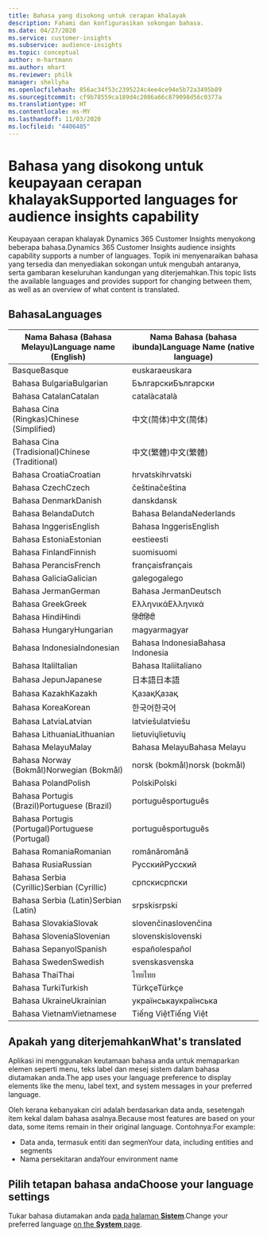 ```yaml
---
title: Bahasa yang disokong untuk cerapan khalayak
description: Fahami dan konfigurasikan sokongan bahasa.
ms.date: 04/27/2020
ms.service: customer-insights
ms.subservice: audience-insights
ms.topic: conceptual
author: m-hartmann
ms.author: mhart
ms.reviewer: philk
manager: shellyha
ms.openlocfilehash: 856ac34f53c2395224c4ee4ce94e5b72a3495b89
ms.sourcegitcommit: cf9b78559ca189d4c2086a66c879098d56c0377a
ms.translationtype: HT
ms.contentlocale: ms-MY
ms.lasthandoff: 11/03/2020
ms.locfileid: "4406485"
---
```

# <a name="supported-languages-for-audience-insights-capability"></a><span data-ttu-id="5ce61-103">Bahasa yang disokong untuk keupayaan cerapan khalayak</span><span class="sxs-lookup"><span data-stu-id="5ce61-103">Supported languages for audience insights capability</span></span>

<span data-ttu-id="5ce61-104">Keupayaan cerapan khalayak Dynamics 365 Customer Insights menyokong beberapa bahasa.</span><span class="sxs-lookup"><span data-stu-id="5ce61-104">Dynamics 365 Customer Insights audience insights capability supports a number of languages.</span></span> <span data-ttu-id="5ce61-105">Topik ini menyenaraikan bahasa yang tersedia dan menyediakan sokongan untuk mengubah antaranya, serta gambaran keseluruhan kandungan yang diterjemahkan.</span><span class="sxs-lookup"><span data-stu-id="5ce61-105">This topic lists the available languages and provides support for changing between them, as well as an overview of what content is translated.</span></span>

## <a name="languages"></a><span data-ttu-id="5ce61-106">Bahasa</span><span class="sxs-lookup"><span data-stu-id="5ce61-106">Languages</span></span>

| <span data-ttu-id="5ce61-107">Nama Bahasa (Bahasa Melayu)</span><span class="sxs-lookup"><span data-stu-id="5ce61-107">Language name (English)</span></span>|  <span data-ttu-id="5ce61-108">Nama Bahasa (bahasa ibunda)</span><span class="sxs-lookup"><span data-stu-id="5ce61-108">Language Name (native language)</span></span> |
| ------------- | ------------- |
| <span data-ttu-id="5ce61-109">Basque</span><span class="sxs-lookup"><span data-stu-id="5ce61-109">Basque</span></span> | <span data-ttu-id="5ce61-110">euskara</span><span class="sxs-lookup"><span data-stu-id="5ce61-110">euskara</span></span> |
| <span data-ttu-id="5ce61-111">Bahasa Bulgaria</span><span class="sxs-lookup"><span data-stu-id="5ce61-111">Bulgarian</span></span> | <span data-ttu-id="5ce61-112">Български</span><span class="sxs-lookup"><span data-stu-id="5ce61-112">Български</span></span> |
| <span data-ttu-id="5ce61-113">Bahasa Catalan</span><span class="sxs-lookup"><span data-stu-id="5ce61-113">Catalan</span></span> | <span data-ttu-id="5ce61-114">català</span><span class="sxs-lookup"><span data-stu-id="5ce61-114">català</span></span> |
| <span data-ttu-id="5ce61-115">Bahasa Cina (Ringkas)</span><span class="sxs-lookup"><span data-stu-id="5ce61-115">Chinese (Simplified)</span></span> | <span data-ttu-id="5ce61-116">中文(简体)</span><span class="sxs-lookup"><span data-stu-id="5ce61-116">中文(简体)</span></span> |
| <span data-ttu-id="5ce61-117">Bahasa Cina (Tradisional)</span><span class="sxs-lookup"><span data-stu-id="5ce61-117">Chinese (Traditional)</span></span> | <span data-ttu-id="5ce61-118">中文(繁體)</span><span class="sxs-lookup"><span data-stu-id="5ce61-118">中文(繁體)</span></span> |
| <span data-ttu-id="5ce61-119">Bahasa Croatia</span><span class="sxs-lookup"><span data-stu-id="5ce61-119">Croatian</span></span> | <span data-ttu-id="5ce61-120">hrvatski</span><span class="sxs-lookup"><span data-stu-id="5ce61-120">hrvatski</span></span> |
| <span data-ttu-id="5ce61-121">Bahasa Czech</span><span class="sxs-lookup"><span data-stu-id="5ce61-121">Czech</span></span> | <span data-ttu-id="5ce61-122">čeština</span><span class="sxs-lookup"><span data-stu-id="5ce61-122">čeština</span></span> |
| <span data-ttu-id="5ce61-123">Bahasa Denmark</span><span class="sxs-lookup"><span data-stu-id="5ce61-123">Danish</span></span> | <span data-ttu-id="5ce61-124">dansk</span><span class="sxs-lookup"><span data-stu-id="5ce61-124">dansk</span></span> |
| <span data-ttu-id="5ce61-125">Bahasa Belanda</span><span class="sxs-lookup"><span data-stu-id="5ce61-125">Dutch</span></span> | <span data-ttu-id="5ce61-126">Bahasa Belanda</span><span class="sxs-lookup"><span data-stu-id="5ce61-126">Nederlands</span></span> |
| <span data-ttu-id="5ce61-127">Bahasa Inggeris</span><span class="sxs-lookup"><span data-stu-id="5ce61-127">English</span></span> | <span data-ttu-id="5ce61-128">Bahasa Inggeris</span><span class="sxs-lookup"><span data-stu-id="5ce61-128">English</span></span> |
| <span data-ttu-id="5ce61-129">Bahasa Estonia</span><span class="sxs-lookup"><span data-stu-id="5ce61-129">Estonian</span></span> | <span data-ttu-id="5ce61-130">eesti</span><span class="sxs-lookup"><span data-stu-id="5ce61-130">eesti</span></span> |
| <span data-ttu-id="5ce61-131">Bahasa Finland</span><span class="sxs-lookup"><span data-stu-id="5ce61-131">Finnish</span></span> | <span data-ttu-id="5ce61-132">suomi</span><span class="sxs-lookup"><span data-stu-id="5ce61-132">suomi</span></span> |
| <span data-ttu-id="5ce61-133">Bahasa Perancis</span><span class="sxs-lookup"><span data-stu-id="5ce61-133">French</span></span> | <span data-ttu-id="5ce61-134">français</span><span class="sxs-lookup"><span data-stu-id="5ce61-134">français</span></span> |
| <span data-ttu-id="5ce61-135">Bahasa Galicia</span><span class="sxs-lookup"><span data-stu-id="5ce61-135">Galician</span></span> | <span data-ttu-id="5ce61-136">galego</span><span class="sxs-lookup"><span data-stu-id="5ce61-136">galego</span></span> |
| <span data-ttu-id="5ce61-137">Bahasa Jerman</span><span class="sxs-lookup"><span data-stu-id="5ce61-137">German</span></span> | <span data-ttu-id="5ce61-138">Bahasa Jerman</span><span class="sxs-lookup"><span data-stu-id="5ce61-138">Deutsch</span></span> |
| <span data-ttu-id="5ce61-139">Bahasa Greek</span><span class="sxs-lookup"><span data-stu-id="5ce61-139">Greek</span></span> | <span data-ttu-id="5ce61-140">Ελληνικά</span><span class="sxs-lookup"><span data-stu-id="5ce61-140">Ελληνικά</span></span> |
| <span data-ttu-id="5ce61-141">Bahasa Hindi</span><span class="sxs-lookup"><span data-stu-id="5ce61-141">Hindi</span></span> | <span data-ttu-id="5ce61-142">हिंदी</span><span class="sxs-lookup"><span data-stu-id="5ce61-142">हिंदी</span></span> |
| <span data-ttu-id="5ce61-143">Bahasa Hungary</span><span class="sxs-lookup"><span data-stu-id="5ce61-143">Hungarian</span></span> | <span data-ttu-id="5ce61-144">magyar</span><span class="sxs-lookup"><span data-stu-id="5ce61-144">magyar</span></span> |
| <span data-ttu-id="5ce61-145">Bahasa Indonesia</span><span class="sxs-lookup"><span data-stu-id="5ce61-145">Indonesian</span></span> | <span data-ttu-id="5ce61-146">Bahasa Indonesia</span><span class="sxs-lookup"><span data-stu-id="5ce61-146">Bahasa Indonesia</span></span> |
| <span data-ttu-id="5ce61-147">Bahasa Itali</span><span class="sxs-lookup"><span data-stu-id="5ce61-147">Italian</span></span> | <span data-ttu-id="5ce61-148">Bahasa Itali</span><span class="sxs-lookup"><span data-stu-id="5ce61-148">italiano</span></span> |
| <span data-ttu-id="5ce61-149">Bahasa Jepun</span><span class="sxs-lookup"><span data-stu-id="5ce61-149">Japanese</span></span> | <span data-ttu-id="5ce61-150">日本語</span><span class="sxs-lookup"><span data-stu-id="5ce61-150">日本語</span></span> |
| <span data-ttu-id="5ce61-151">Bahasa Kazakh</span><span class="sxs-lookup"><span data-stu-id="5ce61-151">Kazakh</span></span> | <span data-ttu-id="5ce61-152">Қазақ</span><span class="sxs-lookup"><span data-stu-id="5ce61-152">Қазақ</span></span> |
| <span data-ttu-id="5ce61-153">Bahasa Korea</span><span class="sxs-lookup"><span data-stu-id="5ce61-153">Korean</span></span> | <span data-ttu-id="5ce61-154">한국어</span><span class="sxs-lookup"><span data-stu-id="5ce61-154">한국어</span></span> |
| <span data-ttu-id="5ce61-155">Bahasa Latvia</span><span class="sxs-lookup"><span data-stu-id="5ce61-155">Latvian</span></span> | <span data-ttu-id="5ce61-156">latviešu</span><span class="sxs-lookup"><span data-stu-id="5ce61-156">latviešu</span></span> |
| <span data-ttu-id="5ce61-157">Bahasa Lithuania</span><span class="sxs-lookup"><span data-stu-id="5ce61-157">Lithuanian</span></span> | <span data-ttu-id="5ce61-158">lietuvių</span><span class="sxs-lookup"><span data-stu-id="5ce61-158">lietuvių</span></span> |
| <span data-ttu-id="5ce61-159">Bahasa Melayu</span><span class="sxs-lookup"><span data-stu-id="5ce61-159">Malay</span></span> | <span data-ttu-id="5ce61-160">Bahasa Melayu</span><span class="sxs-lookup"><span data-stu-id="5ce61-160">Bahasa Melayu</span></span> |
| <span data-ttu-id="5ce61-161">Bahasa Norway (Bokmål)</span><span class="sxs-lookup"><span data-stu-id="5ce61-161">Norwegian (Bokmål)</span></span> | <span data-ttu-id="5ce61-162">norsk (bokmål)</span><span class="sxs-lookup"><span data-stu-id="5ce61-162">norsk (bokmål)</span></span> |
| <span data-ttu-id="5ce61-163">Bahasa Poland</span><span class="sxs-lookup"><span data-stu-id="5ce61-163">Polish</span></span> | <span data-ttu-id="5ce61-164">Polski</span><span class="sxs-lookup"><span data-stu-id="5ce61-164">Polski</span></span> |
| <span data-ttu-id="5ce61-165">Bahasa Portugis (Brazil)</span><span class="sxs-lookup"><span data-stu-id="5ce61-165">Portuguese (Brazil)</span></span> | <span data-ttu-id="5ce61-166">português</span><span class="sxs-lookup"><span data-stu-id="5ce61-166">português</span></span> |
| <span data-ttu-id="5ce61-167">Bahasa Portugis (Portugal)</span><span class="sxs-lookup"><span data-stu-id="5ce61-167">Portuguese (Portugal)</span></span> | <span data-ttu-id="5ce61-168">português</span><span class="sxs-lookup"><span data-stu-id="5ce61-168">português</span></span> |
| <span data-ttu-id="5ce61-169">Bahasa Romania</span><span class="sxs-lookup"><span data-stu-id="5ce61-169">Romanian</span></span> | <span data-ttu-id="5ce61-170">română</span><span class="sxs-lookup"><span data-stu-id="5ce61-170">română</span></span> |
| <span data-ttu-id="5ce61-171">Bahasa Rusia</span><span class="sxs-lookup"><span data-stu-id="5ce61-171">Russian</span></span> | <span data-ttu-id="5ce61-172">Русский</span><span class="sxs-lookup"><span data-stu-id="5ce61-172">Русский</span></span> |
| <span data-ttu-id="5ce61-173">Bahasa Serbia (Cyrillic)</span><span class="sxs-lookup"><span data-stu-id="5ce61-173">Serbian (Cyrillic)</span></span> | <span data-ttu-id="5ce61-174">српски</span><span class="sxs-lookup"><span data-stu-id="5ce61-174">српски</span></span> |
| <span data-ttu-id="5ce61-175">Bahasa Serbia (Latin)</span><span class="sxs-lookup"><span data-stu-id="5ce61-175">Serbian (Latin)</span></span> | <span data-ttu-id="5ce61-176">srpski</span><span class="sxs-lookup"><span data-stu-id="5ce61-176">srpski</span></span> |
| <span data-ttu-id="5ce61-177">Bahasa Slovakia</span><span class="sxs-lookup"><span data-stu-id="5ce61-177">Slovak</span></span> | <span data-ttu-id="5ce61-178">slovenčina</span><span class="sxs-lookup"><span data-stu-id="5ce61-178">slovenčina</span></span> |
| <span data-ttu-id="5ce61-179">Bahasa Slovenia</span><span class="sxs-lookup"><span data-stu-id="5ce61-179">Slovenian</span></span> | <span data-ttu-id="5ce61-180">slovenski</span><span class="sxs-lookup"><span data-stu-id="5ce61-180">slovenski</span></span> |
| <span data-ttu-id="5ce61-181">Bahasa Sepanyol</span><span class="sxs-lookup"><span data-stu-id="5ce61-181">Spanish</span></span> | <span data-ttu-id="5ce61-182">español</span><span class="sxs-lookup"><span data-stu-id="5ce61-182">español</span></span> |
| <span data-ttu-id="5ce61-183">Bahasa Sweden</span><span class="sxs-lookup"><span data-stu-id="5ce61-183">Swedish</span></span> | <span data-ttu-id="5ce61-184">svenska</span><span class="sxs-lookup"><span data-stu-id="5ce61-184">svenska</span></span> |
| <span data-ttu-id="5ce61-185">Bahasa Thai</span><span class="sxs-lookup"><span data-stu-id="5ce61-185">Thai</span></span> | <span data-ttu-id="5ce61-186">ไทย</span><span class="sxs-lookup"><span data-stu-id="5ce61-186">ไทย</span></span> |
| <span data-ttu-id="5ce61-187">Bahasa Turki</span><span class="sxs-lookup"><span data-stu-id="5ce61-187">Turkish</span></span> | <span data-ttu-id="5ce61-188">Türkçe</span><span class="sxs-lookup"><span data-stu-id="5ce61-188">Türkçe</span></span> |
| <span data-ttu-id="5ce61-189">Bahasa Ukraine</span><span class="sxs-lookup"><span data-stu-id="5ce61-189">Ukrainian</span></span> | <span data-ttu-id="5ce61-190">українська</span><span class="sxs-lookup"><span data-stu-id="5ce61-190">українська</span></span> |
| <span data-ttu-id="5ce61-191">Bahasa Vietnam</span><span class="sxs-lookup"><span data-stu-id="5ce61-191">Vietnamese</span></span> | <span data-ttu-id="5ce61-192">Tiếng Việt</span><span class="sxs-lookup"><span data-stu-id="5ce61-192">Tiếng Việt</span></span> |

## <a name="whats-translated"></a><span data-ttu-id="5ce61-193">Apakah yang diterjemahkan</span><span class="sxs-lookup"><span data-stu-id="5ce61-193">What's translated</span></span>

<span data-ttu-id="5ce61-194">Aplikasi ini menggunakan keutamaan bahasa anda untuk memaparkan elemen seperti menu, teks label dan mesej sistem dalam bahasa diutamakan anda.</span><span class="sxs-lookup"><span data-stu-id="5ce61-194">The app uses your language preference to display elements like the menu, label text, and system messages in your preferred language.</span></span>

<span data-ttu-id="5ce61-195">Oleh kerana kebanyakan ciri adalah berdasarkan data anda, sesetengah item kekal dalam bahasa asalnya.</span><span class="sxs-lookup"><span data-stu-id="5ce61-195">Because most features are based on your data, some items remain in their original language.</span></span> <span data-ttu-id="5ce61-196">Contohnya:</span><span class="sxs-lookup"><span data-stu-id="5ce61-196">For example:</span></span>

- <span data-ttu-id="5ce61-197">Data anda, termasuk entiti dan segmen</span><span class="sxs-lookup"><span data-stu-id="5ce61-197">Your data, including entities and segments</span></span>
- <span data-ttu-id="5ce61-198">Nama persekitaran anda</span><span class="sxs-lookup"><span data-stu-id="5ce61-198">Your environment name</span></span>

## <a name="choose-your-language-settings"></a><span data-ttu-id="5ce61-199">Pilih tetapan bahasa anda</span><span class="sxs-lookup"><span data-stu-id="5ce61-199">Choose your language settings</span></span>  

<span data-ttu-id="5ce61-200">Tukar bahasa diutamakan anda [pada halaman **Sistem**](system.md).</span><span class="sxs-lookup"><span data-stu-id="5ce61-200">Change your preferred language [on the **System** page](system.md).</span></span>
